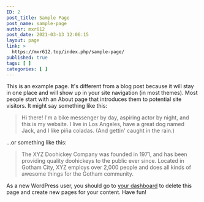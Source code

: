 ```yaml
---
ID: 2
post_title: Sample Page
post_name: sample-page
author: mxr612
post_date: 2021-03-13 12:06:15
layout: page
link: >
  https://mxr612.top/index.php/sample-page/
published: true
tags: [ ]
categories: [ ]
---
```

<!-- wp:paragraph -->

This is an example page. It's different from a blog post because it will stay in one place and will show up in your site navigation (in most themes). Most people start with an About page that introduces them to potential site visitors. It might say something like this:

<!-- /wp:paragraph -->

<!-- wp:quote -->

<blockquote class="wp-block-quote">
  <p>
    Hi there! I'm a bike messenger by day, aspiring actor by night, and this is my website. I live in Los Angeles, have a great dog named Jack, and I like piña coladas. (And gettin' caught in the rain.)
  </p>
</blockquote>

<!-- /wp:quote -->

<!-- wp:paragraph -->

...or something like this:

<!-- /wp:paragraph -->

<!-- wp:quote -->

<blockquote class="wp-block-quote">
  <p>
    The XYZ Doohickey Company was founded in 1971, and has been providing quality doohickeys to the public ever since. Located in Gotham City, XYZ employs over 2,000 people and does all kinds of awesome things for the Gotham community.
  </p>
</blockquote>

<!-- /wp:quote -->

<!-- wp:paragraph -->

As a new WordPress user, you should go to [your dashboard][1] to delete this page and create new pages for your content. Have fun!

<!-- /wp:paragraph -->

 [1]: https://www.mxr612.top/wp-admin/